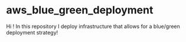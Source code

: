 # aws_blue_green_deployment
Hi ! In this repository I deploy infrastructure that allows for a blue/green deployment strategy!
